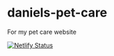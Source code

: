# daniels-pet-care
For my pet care website


[![Netlify Status](https://api.netlify.com/api/v1/badges/0379449d-6034-48ce-91a4-89ab6620b12b/deploy-status)](https://app.netlify.com/sites/unruffled-goldberg-22bf41/deploys)
